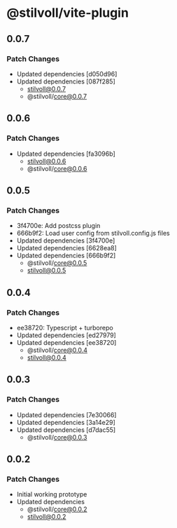 # @stilvoll/vite-plugin

## 0.0.7

### Patch Changes

- Updated dependencies [d050d96]
- Updated dependencies [087f285]
  - stilvoll@0.0.7
  - @stilvoll/core@0.0.7

## 0.0.6

### Patch Changes

- Updated dependencies [fa3096b]
  - stilvoll@0.0.6
  - @stilvoll/core@0.0.6

## 0.0.5

### Patch Changes

- 3f4700e: Add postcss plugin
- 666b9f2: Load user config from stilvoll.config.js files
- Updated dependencies [3f4700e]
- Updated dependencies [6628ea8]
- Updated dependencies [666b9f2]
  - @stilvoll/core@0.0.5
  - stilvoll@0.0.5

## 0.0.4

### Patch Changes

- ee38720: Typescript + turborepo
- Updated dependencies [ed27979]
- Updated dependencies [ee38720]
  - @stilvoll/core@0.0.4
  - stilvoll@0.0.4

## 0.0.3

### Patch Changes

- Updated dependencies [7e30066]
- Updated dependencies [3a14e29]
- Updated dependencies [d7dac55]
  - @stilvoll/core@0.0.3

## 0.0.2

### Patch Changes

- Initial working prototype
- Updated dependencies
  - @stilvoll/core@0.0.2
  - stilvoll@0.0.2
